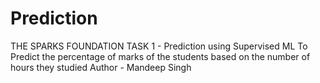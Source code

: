 # Prediction
THE SPARKS FOUNDATION TASK 1 - Prediction using Supervised ML To Predict the percentage of marks of the students based on the number of hours they studied  Author - Mandeep Singh
